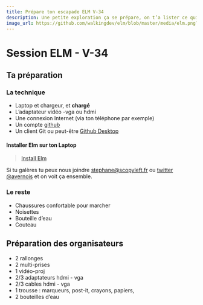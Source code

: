 ```yaml
---
title: Prépare ton escapade ELM V-34
description: Une petite exploration ça se prépare, on t’a lister ce qui nous paraissait indispensable (ou pas).
image_url: https://github.com/walkingdev/elm/blob/master/media/elm.png?raw=true
---
```


# Session ELM - V-34

## Ta préparation

### La technique
- Laptop et chargeur, et **chargé**
- L’adaptateur vidéo -vga ou hdmi
- Une connexion Internet (via ton téléphone par exemple)
- Un compte [github](https://github.com/join?source=header-home)
- Un client Git ou peut-être [Github Desktop](https://desktop.github.com)

#### Installer Elm sur ton Laptop
> [Install Elm](https://guide.elm-lang.org/get_started.html)

Si tu galères tu peux nous joindre [stephane@scopyleft.fr](mailto:stephane@scopyleft.fr) ou [twitter @avernois](https:/twitter.com/avernois) et on voit ça ensemble.

### Le reste
- Chaussures confortable pour marcher
- Noisettes
- Bouteille d’eau
- Couteau

## Préparation des organisateurs

* 2 rallonges
* 2 multi-prises
* 1 vidéo-proj
* 2/3 adaptateurs hdmi - vga
* 2/3 cables hdmi - vga
* 1 trousse : marqueurs, post-it, crayons, papiers,
* 2 bouteilles d’eau
